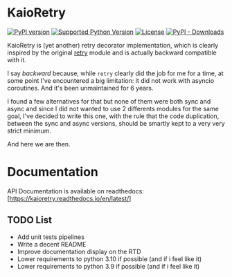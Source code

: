 # KaioRetry

[![PyPI version](https://img.shields.io/pypi/v/kaioretry?logo=pypi&style=plastic)](https://pypi.python.org/pypi/kaioretry/)
[![Supported Python Version](https://img.shields.io/pypi/pyversions/kaioretry?logo=python&style=plastic)](https://pypi.python.org/pypi/kaioretry/)
[![License](https://img.shields.io/pypi/l/kaioretry?color=green&logo=GNU&style=plastic)](https://github.com/Anvil/kaioretry/blob/main/LICENSE)
[![PyPI - Downloads](https://img.shields.io/pypi/dm/kaioretry?color=magenta&style=plastic)](https://pypistats.org/packages/kaioretry)


KaioRetry is (yet another) retry decorator implementation, which is
clearly inspired by the original
[retry](https://pypi.org/project/retry) module and is actually
backward compatible with it.

I say *backward* because, while `retry` clearly did the job for me for a
time, at some point I've encountered a big limitation: it did not work
with asyncio coroutines. And it's been unmaintained for 6 years.

I found a few alternatives for that but none of them were both sync
and async and since I did not wanted to use 2 differents modules for
the same goal, I've decided to write this one, with the rule that the
code duplication, between the sync and async versions, should be
smartly kept to a very very strict minimum.

And here we are then.


# Documentation

API Documentation is available on readthedocs:
[https://kaioretry.readthedocs.io/en/latest/]


## TODO List

* Add unit tests pipelines
* Write a decent README
* Improve documentation display on the RTD
* Lower requirements to python 3.10 if possible (and if i feel like it)
* Lower requirements to python 3.9 if possible (and if i feel like it)

